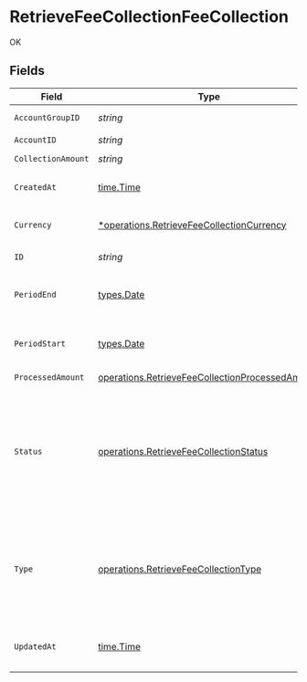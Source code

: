 # RetrieveFeeCollectionFeeCollection

OK


## Fields

| Field                                                                                                                                                                                                                                 | Type                                                                                                                                                                                                                                  | Required                                                                                                                                                                                                                              | Description                                                                                                                                                                                                                           |
| ------------------------------------------------------------------------------------------------------------------------------------------------------------------------------------------------------------------------------------- | ------------------------------------------------------------------------------------------------------------------------------------------------------------------------------------------------------------------------------------- | ------------------------------------------------------------------------------------------------------------------------------------------------------------------------------------------------------------------------------------- | ------------------------------------------------------------------------------------------------------------------------------------------------------------------------------------------------------------------------------------- |
| `AccountGroupID`                                                                                                                                                                                                                      | *string*                                                                                                                                                                                                                              | :heavy_check_mark:                                                                                                                                                                                                                    | Account group unique identifier.                                                                                                                                                                                                      |
| `AccountID`                                                                                                                                                                                                                           | *string*                                                                                                                                                                                                                              | :heavy_check_mark:                                                                                                                                                                                                                    | Account unique identifier.                                                                                                                                                                                                            |
| `CollectionAmount`                                                                                                                                                                                                                    | *string*                                                                                                                                                                                                                              | :heavy_check_mark:                                                                                                                                                                                                                    | N/A                                                                                                                                                                                                                                   |
| `CreatedAt`                                                                                                                                                                                                                           | [time.Time](https://pkg.go.dev/time#Time)                                                                                                                                                                                             | :heavy_check_mark:                                                                                                                                                                                                                    | Date and time when the resource was created. [RFC 3339-5](https://datatracker.ietf.org/doc/html/rfc3339#section-5.6), [ISO8601 UTC](https://www.iso.org/iso-8601-date-and-time-format.html)                                           |
| `Currency`                                                                                                                                                                                                                            | [*operations.RetrieveFeeCollectionCurrency](../../../pkg/models/operations/retrievefeecollectioncurrency.md)                                                                                                                          | :heavy_minus_sign:                                                                                                                                                                                                                    | Alphabetic three-letter [ISO 4217](https://en.wikipedia.org/wiki/ISO_4217) currency code.<br/>* EUR - Euro                                                                                                                            |
| `ID`                                                                                                                                                                                                                                  | *string*                                                                                                                                                                                                                              | :heavy_check_mark:                                                                                                                                                                                                                    | Fee collection unique identifier.                                                                                                                                                                                                     |
| `PeriodEnd`                                                                                                                                                                                                                           | [types.Date](../../../types/date.md)                                                                                                                                                                                                  | :heavy_check_mark:                                                                                                                                                                                                                    | End date of the fee collection period in YYYY-MM-DD format. [RFC 3339, section 5.6](https://json-schema.org/draft/2020-12/json-schema-validation.html#RFC3339) RFC 3339                                                               |
| `PeriodStart`                                                                                                                                                                                                                         | [types.Date](../../../types/date.md)                                                                                                                                                                                                  | :heavy_check_mark:                                                                                                                                                                                                                    | Start date of the fee collection period in YYYY-MM-DD format. [RFC 3339, section 5.6](https://json-schema.org/draft/2020-12/json-schema-validation.html#RFC3339) RFC 3339                                                             |
| `ProcessedAmount`                                                                                                                                                                                                                     | [operations.RetrieveFeeCollectionProcessedAmount](../../../pkg/models/operations/retrievefeecollectionprocessedamount.md)                                                                                                             | :heavy_check_mark:                                                                                                                                                                                                                    | N/A                                                                                                                                                                                                                                   |
| `Status`                                                                                                                                                                                                                              | [operations.RetrieveFeeCollectionStatus](../../../pkg/models/operations/retrievefeecollectionstatus.md)                                                                                                                               | :heavy_check_mark:                                                                                                                                                                                                                    | Status of the fee collection<br/>* PROCESSING - Fee collection is in progress.<br/>* FINALISED - Fees have been collected from the account and the funds has been transferred to the client.<br/>* CANCELLED - Fee collection has been cancelled. |
| `Type`                                                                                                                                                                                                                                | [operations.RetrieveFeeCollectionType](../../../pkg/models/operations/retrievefeecollectiontype.md)                                                                                                                                   | :heavy_check_mark:                                                                                                                                                                                                                    | Type of the fee collection<br/>* SERVICE_FEE - Service fee intake in a pre-defined cadence (e.g. monthly)<br/>* SERVICE_FEE_LIQUIDATION - Service fee intake as a result of a Portfolio liquidation                                   |
| `UpdatedAt`                                                                                                                                                                                                                           | [time.Time](https://pkg.go.dev/time#Time)                                                                                                                                                                                             | :heavy_check_mark:                                                                                                                                                                                                                    | Date and time when the resource was last updated. [RFC 3339-5](https://datatracker.ietf.org/doc/html/rfc3339#section-5.6), [ISO8601 UTC](https://www.iso.org/iso-8601-date-and-time-format.html)                                      |